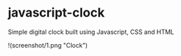 # javascript-clock

Simple digital clock built using Javascript, CSS and HTML

!(screenshot/1.png "Clock")